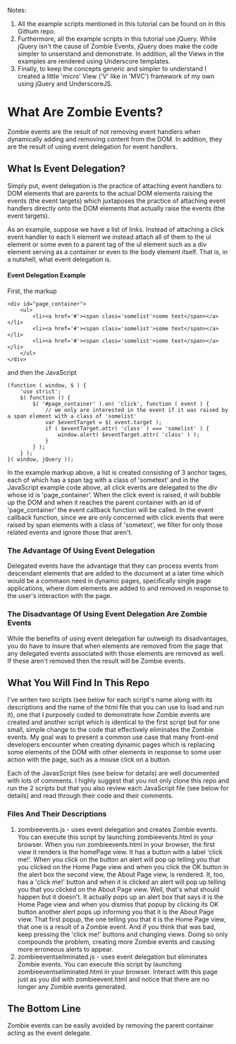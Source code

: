 Notes:
1. All the example scripts mentioned in this tutorial can be found on in this Githum repo.
2. Furthermore, all the example scripts in this tutorial use jQuery. While jQuery isn't the cause of Zombie Events, jQuery does make the code simpler to unserstand and demonstrate. In addition, all the Views in the examples are rendered using Underscore templates.
3. Finally, to keep the concepts generic and simpler to understand I created a little 'micro' View ('V' like in 'MVC') framework of my own using jQuery and UnderscoreJS.

What Are Zombie Events?
=======================
Zombie events are the result of not removing event handlers when dynamically adding and removing content from the DOM. In addition, they are the result of using event delegation for event handlers.

What Is Event Delegation?
-------------------------
Simply put, event delegation is the practice of attaching event handlers to DOM elements that are parents to the actual DOM elements raising the events (the event targets) which juxtaposes the practice of attaching event handlers directly onto the DOM elements that actually raise the events (the event targets).

As an example, suppose we have a list of links. Instead of attaching a click event handler to each li element we instead attach all of them to the ul element or some even to a parent tag of the ul element such as a div element serving as a container or even to the body element itself. That is, in a nutshell, what event delegation is.

#### Event Delegation Example
First, the markup

    <div id="page_container">
        <ul>
            <li><a href='#'><span class='somelist'>some text</span></a></li>
            <li><a href='#'><span class='somelist'>some text</span></a></li>
            <li><a href='#'><span class='somelist'>some text</span></a></li>
        </ul>
    </div>

and then the JavaScript

    (function ( window, $ ) {
        'use strict';
        $( function () {
            $( '#page_container' ).on( 'click', function ( event ) {
                // we only are interested in the event if it was raised by a span element with a class of 'somelist'
                var $eventTarget = $( event.target );
                if ( $eventTarget.attr( 'class' ) === 'somelist' ) {
                    window.alert( $eventTarget.attr( 'class' ) );
                }
            } );
        } );
    }( window, jQuery ));

In the example markup above, a list is created consisting of 3 anchor tages, each of which has a span tag with a class of 'sometext' and in the JavaScript example code above, all click events are delegated to the div whose id is 'page_container'. When the click event is raised, it will bubble up the DOM and when it reaches the parent container with an id of 'page_container' the event callback function will be called. In the event callback function, since we are only concerned with click events that were raised by span elements with a class of 'sometext', we filter for only those related events and ignore those that aren't.

### The Advantage Of Using Event Delegation
Delegated events have the advantage that they can process events from descendant elements that are added to the document at a later time which would be a commaon need in dynamic pages, specifically single page applications, where dom elements are added to and removed in response to the user's interaction with the page.

### The Disadvantage Of Using Event Delegation Are Zombie Events
While the benefits of using event delegation far outweigh its disadvantages, you do have to insure that when elements are removed from the page that any delegated events associated with those elements are removed as well. If these aren't removed then the result will be Zombie events.

What You Will Find In This Repo
-------------------------------
I've writen two scripts (see below for each script's name along with its descriptions and the name of the html file that you can use to load and run it), one that I purposely coded to demonstrate how Zombie events are created and another script which is identical to the first script but for one small, simple change to the code that effectively eliminates the Zombie events. My goal was to present a common use case that many front-end developers encounter when creating dynamic pages which is replacing some elements of the DOM with other elements in response to some user action with the page, such as a mouse click on a button.

Each of the JavasScript files (see below for details) are well documented with lots of comments. I highly suggest that you not only clone this repo and run the 2 scripts but that you also review each JavaScript file (see below for details) and read through their code and their comments.

### Files And Their Descriptions
1. zombieevents.js - uses event delegation and creates Zombie events. You can execute this script by launching zombieevents.html in your browser. When you run zombieevents.html in your browser, the first view it renders is the homePage view. It has a button with a label 'click me!'. When you click on the button an alert will pop up telling you that you clicked on the Home Page view and when you click the OK button in the alert box the second view, the About Page view, is rendered. It, too, has a 'click me!' button and when it is clicked an alert will pop up telling you that you clicked on the About Page view. Well, that's what should happen but it doesn't. It actually pops up an alert box that says it is the Home Page view and when you dismiss that popup by clicking its OK button another alert pops up informing you that it is the About Page view. That first popup, the one telling you that it is the Home Page view, that one is a result of a Zombie event. And if you think that was bad, keep pressing the 'click me!' buttons and changing views. Doing so only compounds the problem, creating more Zombie events and causing more erroneous alerts to appear.
2. zombieeventseliminated.js - uses event delegation but eliminates Zombie events. You can execute this script by launching zombieeventseliminated.html in your browser. Interact with this page just as you did with zombieevent.html and notice that there are no longer any Zombie events generated.

## The Bottom Line
Zombie events can be easily avoided by removing the parent container acting as the event delegate.
